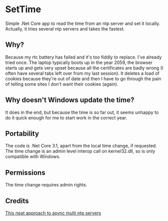 # SetTime

Simple .Net Core app to read the time from an ntp server and set it locally. Actually, it tries several ntp servers and takes the fastest.

## Why?

Because my rtc battery has failed and it's too fiddly to replace. I've already tried once. The laptop typically boots up in the year 2059, the browser starts up and gets very upset because all the certificates are badly wrong (I often have several tabs left over from my last session). It deletes a load of cookies because they're out of date and then I have to go through the pain of telling some sites I don't want their cookies (again).

## Why doesn't Windows update the time?

It does in the end, but because the time is so far out, it seems unhappy to do it quick enough for me to start work in the correct year.

## Portability

The code is .Net Core 3.1, apart from the local time change, if requested. The time change is an admin level interop call on kernel32.dll, so is only compatible with Windows.

## Permissions

The time change requires admin rights.

## Credits

[This neat approach to async multi ntp servers](https://stackoverflow.com/questions/40627941/asynchronous-operations-in-a-console-application/40630963#40630963)
